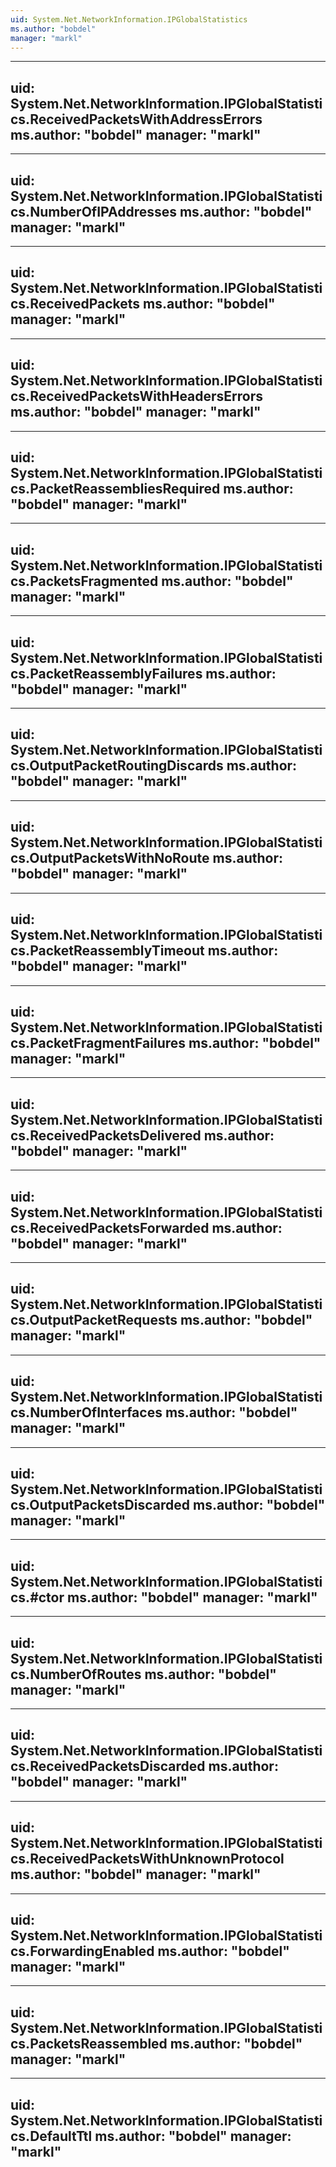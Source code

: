 ```yaml
---
uid: System.Net.NetworkInformation.IPGlobalStatistics
ms.author: "bobdel"
manager: "markl"
---
```


---
uid: System.Net.NetworkInformation.IPGlobalStatistics.ReceivedPacketsWithAddressErrors
ms.author: "bobdel"
manager: "markl"
---

---
uid: System.Net.NetworkInformation.IPGlobalStatistics.NumberOfIPAddresses
ms.author: "bobdel"
manager: "markl"
---

---
uid: System.Net.NetworkInformation.IPGlobalStatistics.ReceivedPackets
ms.author: "bobdel"
manager: "markl"
---

---
uid: System.Net.NetworkInformation.IPGlobalStatistics.ReceivedPacketsWithHeadersErrors
ms.author: "bobdel"
manager: "markl"
---

---
uid: System.Net.NetworkInformation.IPGlobalStatistics.PacketReassembliesRequired
ms.author: "bobdel"
manager: "markl"
---

---
uid: System.Net.NetworkInformation.IPGlobalStatistics.PacketsFragmented
ms.author: "bobdel"
manager: "markl"
---

---
uid: System.Net.NetworkInformation.IPGlobalStatistics.PacketReassemblyFailures
ms.author: "bobdel"
manager: "markl"
---

---
uid: System.Net.NetworkInformation.IPGlobalStatistics.OutputPacketRoutingDiscards
ms.author: "bobdel"
manager: "markl"
---

---
uid: System.Net.NetworkInformation.IPGlobalStatistics.OutputPacketsWithNoRoute
ms.author: "bobdel"
manager: "markl"
---

---
uid: System.Net.NetworkInformation.IPGlobalStatistics.PacketReassemblyTimeout
ms.author: "bobdel"
manager: "markl"
---

---
uid: System.Net.NetworkInformation.IPGlobalStatistics.PacketFragmentFailures
ms.author: "bobdel"
manager: "markl"
---

---
uid: System.Net.NetworkInformation.IPGlobalStatistics.ReceivedPacketsDelivered
ms.author: "bobdel"
manager: "markl"
---

---
uid: System.Net.NetworkInformation.IPGlobalStatistics.ReceivedPacketsForwarded
ms.author: "bobdel"
manager: "markl"
---

---
uid: System.Net.NetworkInformation.IPGlobalStatistics.OutputPacketRequests
ms.author: "bobdel"
manager: "markl"
---

---
uid: System.Net.NetworkInformation.IPGlobalStatistics.NumberOfInterfaces
ms.author: "bobdel"
manager: "markl"
---

---
uid: System.Net.NetworkInformation.IPGlobalStatistics.OutputPacketsDiscarded
ms.author: "bobdel"
manager: "markl"
---

---
uid: System.Net.NetworkInformation.IPGlobalStatistics.#ctor
ms.author: "bobdel"
manager: "markl"
---

---
uid: System.Net.NetworkInformation.IPGlobalStatistics.NumberOfRoutes
ms.author: "bobdel"
manager: "markl"
---

---
uid: System.Net.NetworkInformation.IPGlobalStatistics.ReceivedPacketsDiscarded
ms.author: "bobdel"
manager: "markl"
---

---
uid: System.Net.NetworkInformation.IPGlobalStatistics.ReceivedPacketsWithUnknownProtocol
ms.author: "bobdel"
manager: "markl"
---

---
uid: System.Net.NetworkInformation.IPGlobalStatistics.ForwardingEnabled
ms.author: "bobdel"
manager: "markl"
---

---
uid: System.Net.NetworkInformation.IPGlobalStatistics.PacketsReassembled
ms.author: "bobdel"
manager: "markl"
---

---
uid: System.Net.NetworkInformation.IPGlobalStatistics.DefaultTtl
ms.author: "bobdel"
manager: "markl"
---
